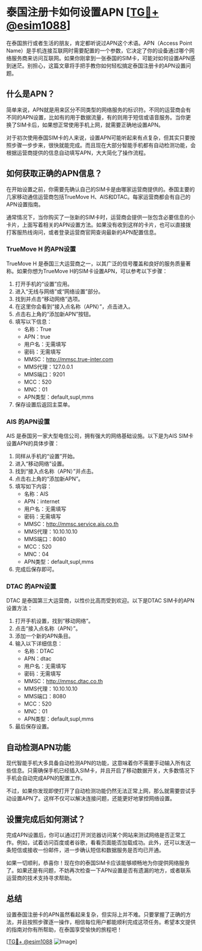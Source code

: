 # 泰国注册卡如何设置APN [[TG💪+ @esim1088](https://t.me/s/esim1088)]

在泰国旅行或者生活的朋友，肯定都听说过APN这个术语。APN（Access Point Name）是手机连接互联网时需要配置的一个参数，它决定了你的设备通过哪个网络服务商来访问互联网。如果你刚拿到一张泰国的SIM卡，可能对如何设置APN感到迷茫。别担心，这篇文章将手把手教你如何轻松搞定泰国注册卡的APN设置问题。

## 什么是APN？

简单来说，APN就是用来区分不同类型的网络服务的标识符。不同的运营商会有不同的APN设置，比如有的用于数据流量，有的则用于短信或语音服务。当你更换了SIM卡后，如果想正常使用手机上网，就需要正确地设置APN。

对于初次使用泰国SIM卡的人来说，设置APN可能听起来有点复杂，但其实只要按照步骤一步步来，很快就能完成。而且现在大部分智能手机都有自动检测功能，会根据运营商提供的信息自动填写APN，大大简化了操作流程。

## 如何获取正确的APN信息？

在开始设置之前，你需要先确认自己的SIM卡是由哪家运营商提供的。泰国主要的几家移动通信运营商包括TrueMove H、AIS和DTAC。每家运营商都会有自己的APN设置指南。

通常情况下，当你购买了一张新的SIM卡时，运营商会提供一张包含必要信息的小卡片，上面写着相关的APN设置方法。如果没有收到这样的卡片，也可以直接拨打客服热线询问，或者登录运营商官网查询最新的APN配置信息。

### TrueMove H 的APN设置

TrueMove H 是泰国三大运营商之一，以其广泛的信号覆盖和良好的服务质量著称。如果你想为TrueMove H的SIM卡设置APN，可以参考以下步骤：

1. 打开手机的“设置”应用。
2. 进入“无线与网络”或“网络设置”部分。
3. 找到并点击“移动网络”选项。
4. 在这里你会看到“接入点名称（APN）”，点击进入。
5. 点击右上角的“添加新APN”按钮。
6. 填写以下信息：
   - 名称：True
   - APN：true
   - 用户名：无需填写
   - 密码：无需填写
   - MMSC：http://mmsc.true-inter.com
   - MMS代理：127.0.0.1
   - MMS端口：9201
   - MCC：520
   - MNC：01
   - APN类型：default,supl,mms
7. 保存设置后返回主菜单。

### AIS 的APN设置

AIS 是泰国另一家大型电信公司，拥有强大的网络基础设施。以下是为AIS SIM卡设置APN的具体步骤：

1. 同样从手机的“设置”开始。
2. 进入“移动网络”设置。
3. 找到“接入点名称（APN）”并点击。
4. 点击右上角的“添加新APN”。
5. 填写如下内容：
   - 名称：AIS
   - APN：internet
   - 用户名：无需填写
   - 密码：无需填写
   - MMSC：http://mmsc.service.ais.co.th
   - MMS代理：10.10.10.10
   - MMS端口：8080
   - MCC：520
   - MNC：04
   - APN类型：default,supl,mms
6. 完成后保存即可。

### DTAC 的APN设置

DTAC 是泰国第三大运营商，以性价比高而受到欢迎。以下是DTAC SIM卡的APN设置方法：

1. 打开手机设置，找到“移动网络”。
2. 点击“接入点名称（APN）”。
3. 添加一个新的APN条目。
4. 输入以下详细信息：
   - 名称：DTAC
   - APN：dtac
   - 用户名：无需填写
   - 密码：无需填写
   - MMSC：http://mmsc.dtac.co.th
   - MMS代理：10.10.10.10
   - MMS端口：8080
   - MCC：520
   - MNC：01
   - APN类型：default,supl,mms
5. 最后保存设置。

## 自动检测APN功能

现代智能手机大多具备自动检测APN的功能，这意味着你不需要手动输入所有这些信息。只需确保手机已经插入SIM卡，并且开启了移动数据开关，大多数情况下手机会自动完成APN的配置工作。

不过，如果你发现即使打开了自动检测功能仍然无法正常上网，那么就需要尝试手动设置APN了。这样不仅可以解决连接问题，还能更好地掌控网络设置。

## 设置完成后如何测试？

完成APN设置后，你可以通过打开浏览器访问某个网站来测试网络是否正常工作。例如，试着访问百度或者谷歌，看看页面能否加载成功。此外，还可以发送一条短信或接收一份邮件，进一步确认短信和数据服务是否均已开通。

如果一切顺利，恭喜你！现在你的泰国SIM卡应该能够顺畅地为你提供网络服务了。如果还是有问题，不妨再次检查一下APN设置是否有遗漏的地方，或者联系运营商的技术支持寻求帮助。

## 总结

设置泰国注册卡的APN虽然看起来复杂，但实际上并不难。只要掌握了正确的方法，并且按照步骤逐一操作，相信每位用户都能顺利完成这项任务。希望本文提供的指南对你有所帮助，在泰国享受愉快的旅程吧！

[[TG💪+ @esim1088](https://t.me/s/esim1088) ![Image](https://i.postimg.cc/4NQfJmqS/Snipaste-2025-05-13-00-14-12.png)]